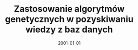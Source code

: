 ---
# Documentation: https://wowchemy.com/docs/managing-content/

title: Zastosowanie algorytmów genetycznych w pozyskiwaniu wiedzy z baz danych
subtitle: ''
summary: ''
authors:
- kwasnicka
- Ewa Szpunar-Huk
tags: []
categories: []
date: '2001-01-01'
lastmod: 2022-10-07T04:59:50Z
featured: false
draft: false

# Featured image
# To use, add an image named `featured.jpg/png` to your page's folder.
# Focal points: Smart, Center, TopLeft, Top, TopRight, Left, Right, BottomLeft, Bottom, BottomRight.
image:
  caption: ''
  focal_point: ''
  preview_only: false

# Projects (optional).
#   Associate this post with one or more of your projects.
#   Simply enter your project's folder or file name without extension.
#   E.g. `projects = ["internal-project"]` references `content/project/deep-learning/index.md`.
#   Otherwise, set `projects = []`.
projects: []
publishDate: '2022-10-07T04:59:49.437450Z'
publication_types:
- '1'
abstract: ''
publication: '*Pozyskiwanie wiedzy z baz danych. Materiały na konferencję, Karpacz,
  18-20 maja 2001*'
---